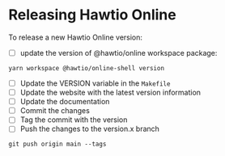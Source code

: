 # Releasing Hawtio Online

To release a new Hawtio Online version:

- [ ] update the version of @hawtio/online workspace package:
```
yarn workspace @hawtio/online-shell version
```
- [ ] Update the VERSION variable in the `Makefile`
- [ ] Update the website with the latest version information
- [ ] Update the documentation
- [ ] Commit the changes
- [ ] Tag the commit with the version
- [ ] Push the changes to the version.x branch
```
git push origin main --tags
```
